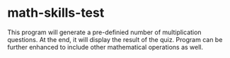 # math-skills-test
This program will generate a pre-definied number of multiplication questions. At the end, it will display the result of the quiz.
Program can be further enhanced to include other mathematical operations as well.
